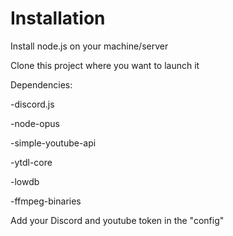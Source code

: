 # Installation



Install node.js on your machine/server


Clone this project where you want to launch it


Dependencies:

  -discord.js

  -node-opus

  -simple-youtube-api

  -ytdl-core

  -lowdb

  -ffmpeg-binaries


Add your Discord and youtube token in the "config"
